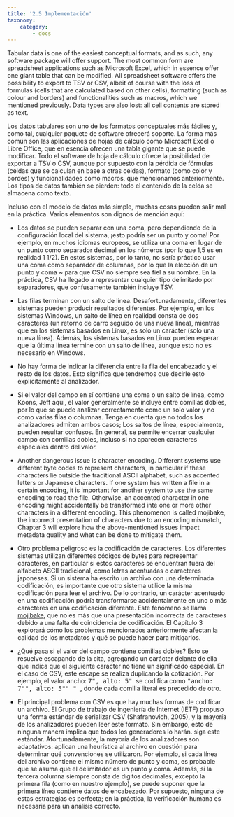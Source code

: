 ```yaml
---
title: '2.5 Implementación'
taxonomy:
    category:
        - docs
---
```


Tabular data is one of the easiest conceptual formats, and as such, any software package will offer support. The most common form are spreadsheet applications such as Microsoft Excel, which in essence offer one giant table that can be modified. All spreadsheet software offers the possibility to export to TSV or CSV, albeit of course with the loss of formulas (cells that are calculated based on other cells), formatting (such as colour and borders) and functionalities such as macros, which we mentioned previously. Data types are also lost: all cell contents are stored as text.

Los datos tabulares son uno de los formatos conceptuales más fáciles y, como tal, cualquier paquete de software ofrecerá soporte. La forma más común son las aplicaciones de hojas de cálculo como Microsoft Excel o Libre Office, que en esencia ofrecen una tabla gigante que se puede modificar. Todo el software de hoja de cálculo ofrece la posibilidad de exportar a TSV o CSV, aunque por supuesto con la pérdida de fórmulas (celdas que se calculan en base a otras celdas), formato (como color y bordes) y funcionalidades como macros, que mencionamos anteriormente. Los tipos de datos también se pierden: todo el contenido de la celda se almacena como texto.

Incluso con el modelo de datos más simple, muchas cosas pueden salir mal en la práctica. Varios elementos son dignos de mención aquí:

* Los datos se pueden separar con una coma, pero dependiendo de la configuración local del sistema, ¡esto podría ser un punto y coma! Por ejemplo, en muchos idiomas europeos, se utiliza una coma en lugar de un punto como separador decimal en los números (por lo que 1,5 es en realidad 1 1/2). En estos sistemas, por lo tanto, no sería práctico usar una coma como separador de columnas, por lo que la elección de un punto y coma ~ para que CSV no siempre sea fiel a su nombre. En la práctica, CSV ha llegado a representar cualquier tipo delimitado por separadores, que confusamente también incluye TSV.

* Las filas terminan con un salto de línea. Desafortunadamente, diferentes sistemas pueden producir resultados diferentes. Por ejemplo, en los sistemas Windows, un salto de línea en realidad consta de dos caracteres (un retorno de carro seguido de una nueva línea), mientras que en los sistemas basados en Linux, es solo un carácter (solo una nueva línea). Además, los sistemas basados en Linux pueden esperar que la última línea termine con un salto de línea, aunque esto no es necesario en Windows.

* No hay forma de indicar la diferencia entre la fila del encabezado y el resto de los datos. Esto significa que tendremos que decirle esto explícitamente al analizador.

* Si el valor del campo en sí contiene una coma o un salto de línea, como Koons, Jeff aquí, el valor generalmente se incluye entre comillas dobles, por lo que se puede analizar correctamente como un solo valor y no como varias filas o columnas. Tenga en cuenta que no todos los analizadores admiten ambos casos; Los saltos de línea, especialmente, pueden resultar confusos. En general, se permite encerrar cualquier campo con comillas dobles, incluso si no aparecen caracteres especiales dentro del valor.

* Another dangerous issue is character encoding. Different systems use different byte codes to represent characters, in particular if these characters lie outside the traditional ASCII alphabet, such as accented letters or Japanese characters. If one system has written a file in a certain encoding, it is important for another system to use the same encoding to read the file. Otherwise, an accented character in one encoding might accidentally be transformed inte one or more other characters in a different encoding. This phenomenon is called mojibake, the incorrect presentation of characters due to an encoding mismatch, Chapter 3 will explore how the above-mentioned issues impact metadata quality and what can be done to mitigate them.

* Otro problema peligroso es la codificación de caracteres. Los diferentes sistemas utilizan diferentes códigos de bytes para representar caracteres, en particular si estos caracteres se encuentran fuera del alfabeto ASCII tradicional, como letras acentuadas o caracteres japoneses. Si un sistema ha escrito un archivo con una determinada codificación, es importante que otro sistema utilice la misma codificación para leer el archivo. De lo contrario, un carácter acentuado en una codificación podría transformarse accidentalmente en uno o más caracteres en una codificación diferente. Este fenómeno se llama [mojibake](https://en.wikipedia.org/wiki/Mojibake), que no es más que una presentación incorrecta de caracteres debido a una falta de coincidencia de codificación. El Capítulo 3 explorará cómo los problemas mencionados anteriormente afectan la calidad de los metadatos y qué se puede hacer para mitigarlos.

* ¿Qué pasa si el valor del campo contiene comillas dobles? Esto se resuelve escapando de la cita, agregando un carácter delante de ella que indica que el siguiente carácter no tiene un significado especial. En el caso de CSV, este escape se realiza duplicando la cotización. Por ejemplo, el valor ancho: <kbd> 7", alto: 5" </kbd> se codifica como <kbd> "ancho: 7"", alto: 5"" " </kbd>, donde cada comilla literal es precedido de otro.

* El principal problema con CSV es que hay muchas formas de codificar un archivo. El Grupo de trabajo de ingeniería de Internet (IETF) propuso una forma estándar de serializar CSV (Shafranovich, 2005), y la mayoría de los analizadores pueden leer este formato. Sin embargo, esto de ninguna manera implica que todos los generadores lo harán. siga este estándar. Afortunadamente, la mayoría de los analizadores son adaptativos: aplican una heurística al archivo en cuestión para determinar qué convenciones se utilizaron. Por ejemplo, si cada línea del archivo contiene el mismo número de punto y coma, es probable que se asuma que el delimitador es un punto y coma. Además, si la tercera columna siempre consta de dígitos decimales, excepto la primera fila (como en nuestro ejemplo), se puede suponer que la primera línea contiene datos de encabezado. Por supuesto, ninguna de estas estrategias es perfecta; en la práctica, la verificación humana es necesaria para un análisis correcto.
